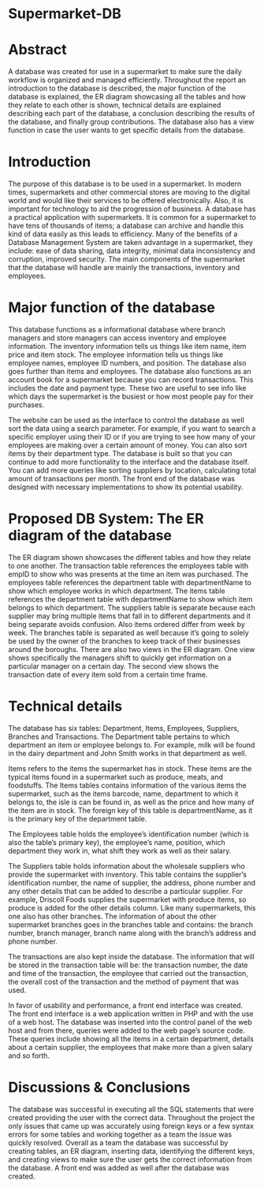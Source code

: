 # Supermarket-DB

# Abstract 
A database was created for use in a supermarket to make sure the daily workflow is organized and managed efficiently. Throughout the report an introduction to the database is described, the major function of the database is explained, the ER diagram showcasing all the tables and how they relate to each other is shown, technical details are explained describing each part of the database, a conclusion describing the results of the database, and finally group contributions. The database also has a view function in case the user wants to get specific details from the database. 
  
# Introduction
The purpose of this database is to be used in a supermarket. In modern times, supermarkets and other commercial stores are moving to the digital world and would like their services to be offered electronically. Also, it is important for technology to aid the progression of business. A database has a practical application with supermarkets. It is common for a supermarket to have tens of thousands of items; a database can archive and handle this kind of data easily as this leads to efficiency. Many of the benefits of a Database Management System are taken advantage in a supermarket, they include: ease of data sharing, data integrity, minimal data inconsistency and corruption, improved security. The main components of the supermarket that the database will handle are mainly the transactions, inventory and employees.
  
# Major function of the database 
This database functions as a informational database where branch managers and store managers can access inventory and employee information. The inventory information tells us things like item name, item price and item stock. The employee information tells us things like employee names, employee ID numbers, and position. The database also goes further than items and employees. The database also functions as an account book for a supermarket because you can record transactions. This includes the date and payment type. These two are useful to see info like which days the supermarket is the busiest or how most people pay for their purchases.
  
The website can be used as the interface to control the database as well sort the data using a search parameter. For example, if you want to search a specific employer using their ID or if you are trying to see how many of your employees are making over a certain amount of money. You can also sort items by their department type. The database is built so that you can continue to add more functionality to the interface and the database itself. You can add more queries like sorting suppliers by location, calculating total amount of transactions per month. The front end of the database was designed with necessary implementations to show its potential usability. 

# Proposed DB System: The ER diagram of the database 
The ER diagram shown showcases the different tables and how they relate to one another. The transaction table references the employees table with empID to show who was presents at the time an item was purchased. The employees table references the department table with departmentName to show which employee works in which department. The items table references the department table with departmentName to show which item belongs to which department. The suppliers table is separate because each supplier may bring multiple items that fall in to different departments and it being separate avoids confusion. Also items ordered differ from week by week. The branches table is separated as well because it’s going to solely be used by the owner of the branches to keep track of their businesses around the boroughs. There are also two views in the ER diagram. One view shows specifically the managers shift to quickly get information on a particular manager on a certain day. The second view shows the transaction date of every item sold from a certain time frame.

# Technical details 
The database has six tables: Department, Items, Employees, Suppliers, Branches and Transactions. The Department table pertains to which department an item or employee belongs to. For example, milk will be found in the dairy department and John Smith works in that department as well. 

Items refers to the items the supermarket has in stock. These items are the typical items found in a supermarket such as produce, meats, and foodstuffs. The Items tables contains information of the various items the supermarket, such as the items barcode, name, department to which it belongs to, the isle is can be found in, as well as the price and how many of the item are in stock. The foreign key of this table is departmentName, as it is the primary key of the department table. 

The Employees table holds the employee’s identification number (which is also the table’s primary key), the employee’s name, position, which department they work in, what shift they work as well as their salary. 

The Suppliers table holds information about the wholesale suppliers who provide the supermarket with inventory. This table contains the supplier’s identification number, the name of supplier, the address, phone number and any other details that can be added to describe a particular supplier. For example, Driscoll Foods supplies the supermarket with produce items, so produce is added for the other details column. Like many supermarkets, this one also has other branches. The information of about the other supermarket branches goes in the branches table and contains: the branch number, branch manager, branch name along with the branch’s address and phone number.

The transactions are also kept inside the database. The information that will be stored in the transaction table will be: the transaction number, the date and time of the transaction, the employee that carried out the transaction, the overall cost of the transaction and the method of payment that was used. 

In favor of usability and performance, a front end interface was created. The front end interface is a web application written in PHP and with the use of a web host. The database was inserted into the control panel of the web host and from there, queries were added to the web page’s source code. These queries include showing all the items in a certain department, details about a certain supplier, the employees that make more than a given salary and so forth.

# Discussions & Conclusions 
The database was successful in executing all the SQL statements that were created providing the user with the correct data. Throughout the project the only issues that came up was accurately using foreign keys or a few syntax errors for some tables and working together as a team the issue was quickly resolved. Overall as a team the database was successful by creating tables, an ER diagram, inserting data, identifying the different keys, and creating views to make sure the user gets the correct information from the database. A front end was added as well after the database was created.



